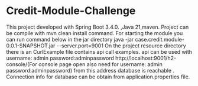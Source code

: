 # Credit-Module-Challenge

This project developed with Spring Boot 3.4.0. ,Java 21,maven.
Project can be compile with mvn clean install command.
For starting the module you can run command below in the jar directory
java -jar case.credit.module-0.0.1-SNAPSHOT.jar --server.port=9001
On the project resource directory there is an CurlExample file contains api call examples.
api can be used with username: admin password:adminpassword
http://localhost:9001/h2-console/(For console page open also need for username: admin password:adminpassword) from this address database is reachable . Connection info for database can be obtain from application.properties file.
